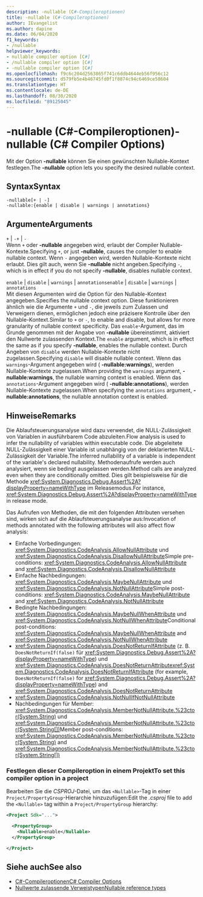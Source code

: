 ```yaml
---
description: -nullable (C#-Compileroptionen)
title: -nullable (C#-Compileroptionen)
author: IEvangelist
ms.author: dapine
ms.date: 06/04/2020
f1_keywords:
- /nullable
helpviewer_keywords:
- nullable compiler option [C#]
- /nullable compiler option [C#]
- -nullable compiler option [C#]
ms.openlocfilehash: f9c6c204d2563865f741c6ddb4644eb56f956c12
ms.sourcegitcommit: d579fb5e4b46745fd0f1f8874c94c6469ce58604
ms.translationtype: HT
ms.contentlocale: de-DE
ms.lasthandoff: 08/30/2020
ms.locfileid: "89125045"
---
```

# <a name="-nullable-c-compiler-options"></a><span data-ttu-id="bd453-103">-nullable (C#-Compileroptionen)</span><span class="sxs-lookup"><span data-stu-id="bd453-103">-nullable (C# Compiler Options)</span></span>

<span data-ttu-id="bd453-104">Mit der Option **-nullable** können Sie einen gewünschten Nullable-Kontext festlegen.</span><span class="sxs-lookup"><span data-stu-id="bd453-104">The **-nullable** option lets you specify the desired nullable context.</span></span>

## <a name="syntax"></a><span data-ttu-id="bd453-105">Syntax</span><span class="sxs-lookup"><span data-stu-id="bd453-105">Syntax</span></span>

```console
-nullable[+ | -]
-nullable:{enable | disable | warnings | annotations}
```

## <a name="arguments"></a><span data-ttu-id="bd453-106">Argumente</span><span class="sxs-lookup"><span data-stu-id="bd453-106">Arguments</span></span>

<span data-ttu-id="bd453-107">`+` &#124; `-`</span><span class="sxs-lookup"><span data-stu-id="bd453-107">`+` &#124; `-`</span></span>  
<span data-ttu-id="bd453-108">Wenn `+` oder **-nullable** angegeben wird, erlaubt der Compiler Nullable-Kontexte.</span><span class="sxs-lookup"><span data-stu-id="bd453-108">Specifying `+`, or just **-nullable**, causes the compiler to enable nullable context.</span></span> <span data-ttu-id="bd453-109">Wenn `-` angegeben wird, werden Nullable-Kontexte nicht erlaubt. Dies gilt auch, wenn Sie **-nullable** nicht angeben.</span><span class="sxs-lookup"><span data-stu-id="bd453-109">Specifying `-`, which is in effect if you do not specify **-nullable**, disables nullable context.</span></span>

<span data-ttu-id="bd453-110">`enable` &#124; `disable` &#124; `warnings` &#124; `annotations`</span><span class="sxs-lookup"><span data-stu-id="bd453-110">`enable` &#124; `disable` &#124; `warnings` &#124; `annotations`</span></span>  
<span data-ttu-id="bd453-111">Mit diesen Argumenten wird die Option für den Nullable-Kontext angegeben.</span><span class="sxs-lookup"><span data-stu-id="bd453-111">Specifies the nullable context option.</span></span> <span data-ttu-id="bd453-112">Diese funktionieren ähnlich wie die Argumente `+` und `-`, die jeweils zum Zulassen und Verweigern dienen, ermöglichen jedoch eine präzisere Kontrolle über den Nullable-Kontext.</span><span class="sxs-lookup"><span data-stu-id="bd453-112">Similar to `+` or `-`, to enable and disable, but allows for more granularity of nullable context specificity.</span></span> <span data-ttu-id="bd453-113">Das `enable`-Argument, das im Grunde genommen mit der Angabe von **-nullable** übereinstimmt, aktiviert den Nullwerte zulassenden Kontext.</span><span class="sxs-lookup"><span data-stu-id="bd453-113">The `enable` argument, which is in effect the same as if you specify **-nullable**, enables the nullable context.</span></span> <span data-ttu-id="bd453-114">Durch Angeben von `disable` werden Nullable-Kontexte nicht zugelassen.</span><span class="sxs-lookup"><span data-stu-id="bd453-114">Specifying `disable` will disable nullable context.</span></span> <span data-ttu-id="bd453-115">Wenn das `warnings`-Argument angegeben wird ( **-nullable:warnings**), werden Nullable-Kontexte zugelassen.</span><span class="sxs-lookup"><span data-stu-id="bd453-115">When providing the `warnings` argument, **-nullable:warnings**, the nullable warning context is enabled.</span></span> <span data-ttu-id="bd453-116">Wenn das `annotations`-Argument angegeben wird ( **-nullable:annotations**), werden Nullable-Kontexte zugelassen.</span><span class="sxs-lookup"><span data-stu-id="bd453-116">When specifying the `annotations` argument, **-nullable:annotations**, the nullable annotation context is enabled.</span></span>

## <a name="remarks"></a><span data-ttu-id="bd453-117">Hinweise</span><span class="sxs-lookup"><span data-stu-id="bd453-117">Remarks</span></span>

<span data-ttu-id="bd453-118">Die Ablaufsteuerungsanalyse wird dazu verwendet, die NULL-Zulässigkeit von Variablen in ausführbarem Code abzuleiten.</span><span class="sxs-lookup"><span data-stu-id="bd453-118">Flow analysis is used to infer the nullability of variables within executable code.</span></span> <span data-ttu-id="bd453-119">Die abgeleitete NULL-Zulässigkeit einer Variable ist unabhängig von der deklarierten NULL-Zulässigkeit der Variable.</span><span class="sxs-lookup"><span data-stu-id="bd453-119">The inferred nullability of a variable is independent of the variable's declared nullability.</span></span> <span data-ttu-id="bd453-120">Methodenaufrufe werden auch analysiert, wenn sie bedingt ausgelassen werden.</span><span class="sxs-lookup"><span data-stu-id="bd453-120">Method calls are analyzed even when they are conditionally omitted.</span></span> <span data-ttu-id="bd453-121">Dies gilt beispielsweise für die Methode <xref:System.Diagnostics.Debug.Assert%2A?displayProperty=nameWithType> im Releasemodus.</span><span class="sxs-lookup"><span data-stu-id="bd453-121">For instance, <xref:System.Diagnostics.Debug.Assert%2A?displayProperty=nameWithType> in release mode.</span></span>

<span data-ttu-id="bd453-122">Das Aufrufen von Methoden, die mit den folgenden Attributen versehen sind, wirken sich auf die Ablaufsteuerungsanalyse aus:</span><span class="sxs-lookup"><span data-stu-id="bd453-122">Invocation of methods annotated with the following attributes will also affect flow analysis:</span></span>

- <span data-ttu-id="bd453-123">Einfache Vorbedingungen: <xref:System.Diagnostics.CodeAnalysis.AllowNullAttribute> und <xref:System.Diagnostics.CodeAnalysis.DisallowNullAttribute></span><span class="sxs-lookup"><span data-stu-id="bd453-123">Simple pre-conditions: <xref:System.Diagnostics.CodeAnalysis.AllowNullAttribute> and <xref:System.Diagnostics.CodeAnalysis.DisallowNullAttribute></span></span>
- <span data-ttu-id="bd453-124">Einfache Nachbedingungen: <xref:System.Diagnostics.CodeAnalysis.MaybeNullAttribute> und <xref:System.Diagnostics.CodeAnalysis.NotNullAttribute></span><span class="sxs-lookup"><span data-stu-id="bd453-124">Simple post-conditions: <xref:System.Diagnostics.CodeAnalysis.MaybeNullAttribute> and <xref:System.Diagnostics.CodeAnalysis.NotNullAttribute></span></span>
- <span data-ttu-id="bd453-125">Bedingte Nachbedingungen: <xref:System.Diagnostics.CodeAnalysis.MaybeNullWhenAttribute> und <xref:System.Diagnostics.CodeAnalysis.NotNullWhenAttribute></span><span class="sxs-lookup"><span data-stu-id="bd453-125">Conditional post-conditions: <xref:System.Diagnostics.CodeAnalysis.MaybeNullWhenAttribute> and <xref:System.Diagnostics.CodeAnalysis.NotNullWhenAttribute></span></span>
- <span data-ttu-id="bd453-126"><xref:System.Diagnostics.CodeAnalysis.DoesNotReturnIfAttribute> (z. B. `DoesNotReturnIf(false)` für <xref:System.Diagnostics.Debug.Assert%2A?displayProperty=nameWithType>) und <xref:System.Diagnostics.CodeAnalysis.DoesNotReturnAttribute></span><span class="sxs-lookup"><span data-stu-id="bd453-126"><xref:System.Diagnostics.CodeAnalysis.DoesNotReturnIfAttribute> (for example, `DoesNotReturnIf(false)` for <xref:System.Diagnostics.Debug.Assert%2A?displayProperty=nameWithType>) and <xref:System.Diagnostics.CodeAnalysis.DoesNotReturnAttribute></span></span>
- <xref:System.Diagnostics.CodeAnalysis.NotNullIfNotNullAttribute>
- <span data-ttu-id="bd453-127">Nachbedingungen für Member: <xref:System.Diagnostics.CodeAnalysis.MemberNotNullAttribute.%23ctor(System.String)> und <xref:System.Diagnostics.CodeAnalysis.MemberNotNullAttribute.%23ctor(System.String[])></span><span class="sxs-lookup"><span data-stu-id="bd453-127">Member post-conditions: <xref:System.Diagnostics.CodeAnalysis.MemberNotNullAttribute.%23ctor(System.String)> and <xref:System.Diagnostics.CodeAnalysis.MemberNotNullAttribute.%23ctor(System.String[])></span></span>

### <a name="to-set-this-compiler-option-in-a-project"></a><span data-ttu-id="bd453-128">Festlegen dieser Compileroption in einem Projekt</span><span class="sxs-lookup"><span data-stu-id="bd453-128">To set this compiler option in a project</span></span>

<span data-ttu-id="bd453-129">Bearbeiten Sie die *CSPROJ*-Datei, um das `<Nullable>`-Tag in einer `Project/PropertyGroup`-Hierarchie hinzuzufügen:</span><span class="sxs-lookup"><span data-stu-id="bd453-129">Edit the *.csproj* file to add the `<Nullable>` tag within a `Project/PropertyGroup` hierarchy:</span></span>

```xml
<Project Sdk="...">

  <PropertyGroup>
    <Nullable>enable</Nullable>
  </PropertyGroup>

</Project>
```

## <a name="see-also"></a><span data-ttu-id="bd453-130">Siehe auch</span><span class="sxs-lookup"><span data-stu-id="bd453-130">See also</span></span>

- [<span data-ttu-id="bd453-131">C#-Compileroptionen</span><span class="sxs-lookup"><span data-stu-id="bd453-131">C# Compiler Options</span></span>](./index.md)
- [<span data-ttu-id="bd453-132">Nullwerte zulassende Verweistypen</span><span class="sxs-lookup"><span data-stu-id="bd453-132">Nullable reference types</span></span>](../../nullable-references.md)
